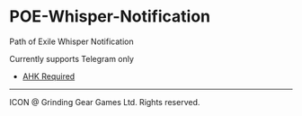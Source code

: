 # POE-Whisper-Notification
Path of Exile Whisper Notification

Currently supports Telegram only

- [AHK Required](https://autohotkey.com/download/)

----
ICON @ Grinding Gear Games Ltd. Rights reserved.
